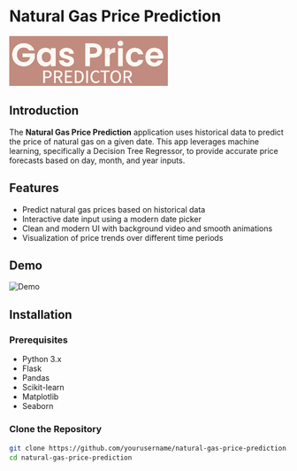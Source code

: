 # Natural Gas Price Prediction

![Natural Gas Logo](static/gas-logo.png)

## Introduction

The **Natural Gas Price Prediction** application uses historical data to predict the price of natural gas on a given date. This app leverages machine learning, specifically a Decision Tree Regressor, to provide accurate price forecasts based on day, month, and year inputs.

## Features

- Predict natural gas prices based on historical data
- Interactive date input using a modern date picker
- Clean and modern UI with background video and smooth animations
- Visualization of price trends over different time periods

## Demo

![Demo](static/demo.gif)

## Installation

### Prerequisites

- Python 3.x
- Flask
- Pandas
- Scikit-learn
- Matplotlib
- Seaborn

### Clone the Repository

```bash
git clone https://github.com/yourusername/natural-gas-price-prediction.git
cd natural-gas-price-prediction
